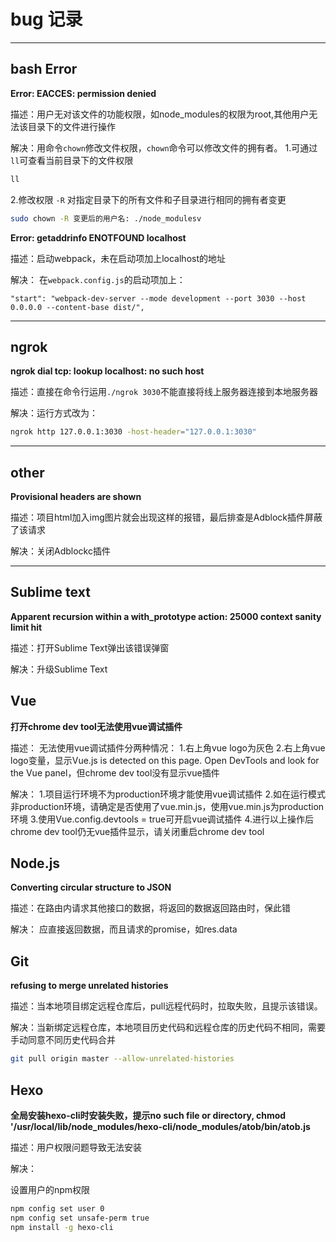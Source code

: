 # bug 记录

---

## bash Error

**Error: EACCES: permission denied**

描述：用户无对该文件的功能权限，如node_modules的权限为root,其他用户无法该目录下的文件进行操作

解决：用命令`chown`修改文件权限，`chown`命令可以修改文件的拥有者。
1.可通过`ll`可查看当前目录下的文件权限
```bash
ll 
```
2.修改权限
`-R` 对指定目录下的所有文件和子目录进行相同的拥有者变更
```bash
sudo chown -R 变更后的用户名: ./node_modulesv
```

**Error: getaddrinfo ENOTFOUND localhost**

描述：启动webpack，未在启动项加上localhost的地址

解决：
在`webpack.config.js`的启动项加上：
```javascrit
"start": "webpack-dev-server --mode development --port 3030 --host 0.0.0.0 --content-base dist/",
```

---

## ngrok

**ngrok dial tcp: lookup localhost: no such host**

描述：直接在命令行运用`./ngrok 3030`不能直接将线上服务器连接到本地服务器

解决：运行方式改为：
```bash
ngrok http 127.0.0.1:3030 -host-header="127.0.0.1:3030"
```

---

## other

**Provisional headers are shown**

描述：项目html加入img图片就会出现这样的报错，最后排查是Adblock插件屏蔽了该请求

解决：关闭Adblockc插件

---

## Sublime text

**Apparent recursion within a with_prototype action: 25000 context sanity limit hit**

描述：打开Sublime Text弹出该错误弹窗

解决：升级Sublime Text

## Vue

**打开chrome dev tool无法使用vue调试插件**

描述：
无法使用vue调试插件分两种情况：
1.右上角vue logo为灰色
2.右上角vue logo变量，显示Vue.js is detected on this page. Open DevTools and look for the Vue panel，但chrome dev tool没有显示vue插件

解决：
1.项目运行环境不为production环境才能使用vue调试插件
2.如在运行模式非production环境，请确定是否使用了vue.min.js，使用vue.min.js为production环境
3.使用Vue.config.devtools = true可开启vue调试插件
4.进行以上操作后chrome dev tool仍无vue插件显示，请关闭重启chrome dev tool

## Node.js

**Converting circular structure to JSON**

描述：在路由内请求其他接口的数据，将返回的数据返回路由时，保此错

解决：
应直接返回数据，而且请求的promise，如res.data

## Git

**refusing to merge unrelated histories**

描述：当本地项目绑定远程仓库后，pull远程代码时，拉取失败，且提示该错误。

解决：当新绑定远程仓库，本地项目历史代码和远程仓库的历史代码不相同，需要手动同意不同历史代码合并

```bash
git pull origin master --allow-unrelated-histories
```

## Hexo

**全局安装hexo-cli时安装失败，提示no such file or directory, chmod '/usr/local/lib/node_modules/hexo-cli/node_modules/atob/bin/atob.js**

描述：用户权限问题导致无法安装

解决：

设置用户的npm权限

```bash
npm config set user 0
npm config set unsafe-perm true
npm install -g hexo-cli
```